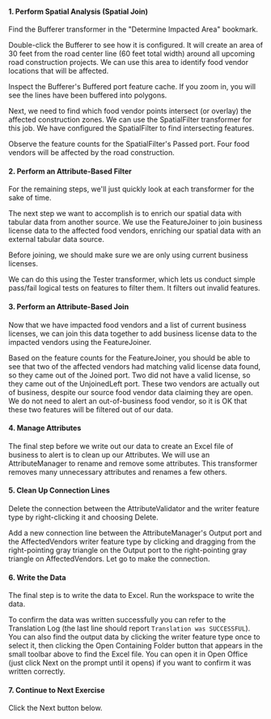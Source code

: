 <head><base target="_blank"> </head>

#### 1. Perform Spatial Analysis (Spatial Join)

Find the Bufferer transformer in the "Determine Impacted Area" bookmark.

Double-click the Bufferer to see how it is configured. It will create an area of 30 feet from the road center line (60 feet total width) around all upcoming road construction projects. We can use this area to identify food vendor locations that will be affected.

Inspect the Bufferer's Buffered port feature cache. If you zoom in, you will see the lines have been buffered into polygons.

Next, we need to find which food vendor points intersect (or overlay) the affected construction zones. We can use the SpatialFilter transformer for this job. We have  configured the SpatialFilter to find intersecting features.

Observe the feature counts for the SpatialFilter's Passed port. Four food vendors will be affected by the road construction.

#### 2. Perform an Attribute-Based Filter

For the remaining steps, we'll just quickly look at each transformer for the sake of time.

The next step we want to accomplish is to enrich our spatial data with tabular data from another source. We use the FeatureJoiner to join business license data to the affected food vendors, enriching our spatial data with an external tabular data source.

Before joining, we should make sure we are only using current business licenses.

We can do this using the Tester transformer, which lets us conduct simple pass/fail logical tests on features to filter them. It filters out invalid features.

#### 3. Perform an Attribute-Based Join

Now that we have impacted food vendors and a list of current business licenses, we can join this data together to add business license data to the impacted vendors using the FeatureJoiner.

Based on the feature counts for the FeatureJoiner, you should be able to see that two of the affected vendors had matching valid license data found, so they came out of the Joined port. Two did not have a valid license, so they came out of the UnjoinedLeft port. These two vendors are actually out of business, despite our source food vendor data claiming they are open. We do not need to alert an out-of-business food vendor, so it is OK that these two features will be filtered out of our data.

#### 4. Manage Attributes

The final step before we write out our data to create an Excel file of business to alert is to clean up our Attributes. We will use an AttributeManager to rename and remove some attributes. This transformer removes many unnecessary attributes and renames a few others.

#### 5. Clean Up Connection Lines

Delete the connection between the AttributeValidator and the writer feature type by right-clicking it and choosing Delete.

Add a new connection line between the AttributeManager's Output port and the AffectedVendors writer feature type by clicking and dragging from the right-pointing gray triangle on the Output port to the right-pointing gray triangle on AffectedVendors. Let go to make the connection.

#### 6. Write the Data

The final step is to write the data to Excel. Run the workspace to write the data.

To confirm the data was written successfully you can refer to the Translation Log (the last line should report `Translation was SUCCESSFUL`). You can also find the output data by clicking the writer feature type once to select it, then clicking the Open Containing Folder button that appears in the small toolbar above to find the Excel file. You can open it in Open Office (just click Next on the prompt until it opens) if you want to confirm it was written correctly.

#### 7. Continue to Next Exercise

Click the Next button below.
